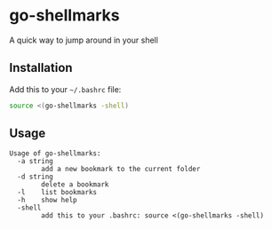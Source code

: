 # go-shellmarks

A quick way to jump around in your shell

## Installation

Add this to your `~/.bashrc` file:

```bash
source <(go-shellmarks -shell)
```

## Usage

```
Usage of go-shellmarks:
  -a string
    	add a new bookmark to the current folder
  -d string
    	delete a bookmark
  -l	list bookmarks
  -h	show help
  -shell
    	add this to your .bashrc: source <(go-shellmarks -shell)
```
